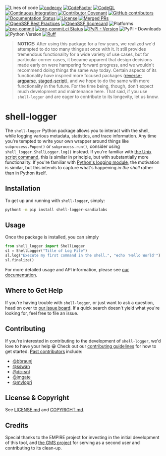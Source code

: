 ![Lines of code](https://sloc.xyz/github/sandialabs/shell-logger/?category=code)
[![codecov](https://codecov.io/gh/sandialabs/shell-logger/branch/master/graph/badge.svg?token=FmDStZ6FVR)](https://codecov.io/gh/sandialabs/shell-logger)
[![CodeFactor](https://www.codefactor.io/repository/github/sandialabs/shell-logger/badge/master)](https://www.codefactor.io/repository/github/sandialabs/shell-logger/overview/master)
[![CodeQL](https://github.com/sandialabs/shell-logger/actions/workflows/github-code-scanning/codeql/badge.svg)](https://github.com/sandialabs/shell-logger/actions/workflows/github-code-scanning/codeql)
[![Continuous Integration](https://github.com/sandialabs/shell-logger/actions/workflows/continuous-integration.yml/badge.svg)](https://github.com/sandialabs/shell-logger/actions/workflows/continuous-integration.yml)
[![Contributor Covenant](https://img.shields.io/badge/Contributor%20Covenant-2.1-4baaaa.svg)](CODE_OF_CONDUCT.md)
[![GitHub contributors](https://img.shields.io/github/contributors/sandialabs/shell-logger.svg)](https://github.com/sandialabs/shell-logger/graphs/contributors)
[![Documentation Status](https://readthedocs.org/projects/shell-logger/badge/?version=latest)](https://shell-logger.readthedocs.io/en/latest/?badge=latest)
[![License](https://img.shields.io/badge/license-BSD_3_Clause-black)](LICENSE.md)
[![Merged PRs](https://img.shields.io/github/issues-pr-closed-raw/sandialabs/shell-logger.svg?label=merged+PRs)](https://github.com/sandialabs/shell-logger/pulls?q=is:pr+is:merged)
[![OpenSSF Best Practices](https://bestpractices.coreinfrastructure.org/projects/8863/badge)](https://bestpractices.coreinfrastructure.org/projects/8863)
[![OpenSSF Scorecard](https://api.securityscorecards.dev/projects/github.com/sandialabs/shell-logger/badge)](https://securityscorecards.dev/viewer/?uri=github.com/sandialabs/shell-logger)
![Platforms](https://img.shields.io/badge/Platforms-Linux%7CMacOS-orange)
[![pre-commit](https://img.shields.io/badge/pre--commit-enabled-brightgreen?logo=pre-commit)](https://github.com/pre-commit/pre-commit)
[![pre-commit.ci Status](https://results.pre-commit.ci/badge/github/sandialabs/shell-logger/master.svg)](https://results.pre-commit.ci/latest/github/sandialabs/shell-logger/master)
[![PyPI - Version](https://img.shields.io/pypi/v/shell-logger-sandialabs?label=PyPI)](https://pypi.org/project/shell-logger-sandialabs/)
![PyPI - Downloads](https://img.shields.io/pypi/dm/shell-logger-sandialabs?label=PyPI%20downloads)
![Python Version](https://img.shields.io/badge/Python-3.9|3.10|3.11|3.12|3.13-blue.svg)
[![Ruff](https://img.shields.io/endpoint?url=https://raw.githubusercontent.com/astral-sh/ruff/main/assets/badge/v2.json)](https://github.com/astral-sh/ruff)

> **NOTICE:**  After using this package for a few years, we realized we'd
> attempted to do too many things at once with it.  It still provides
> tremendous functionality for a wide variety of use cases, but for particular
> corner cases, it became apparent that design decisions made early on were
> hampering forward progress, and we wouldn't recommend doing things the same
> way today.  Certain aspects of its functionality have inspired more focused
> packages ([reverse-argparse][reverse-argparse],
> [staged-script][staged-script]), and we hope to do the same with more
> functionality in the future.  For the time being, though, don't expect much
> development and maintenance here.  That said, if you use `shell-logger` and
> are eager to contribute to its longevity, let us know.

[reverse-argparse]:  https://github.com/sandialabs/reverse_argparse
[staged-script]:  https://github.com/sandialabs/staged-script

# shell-logger

The `shell-logger` Python package allows you to interact with the shell, while
logging various metadata, statistics, and trace information.  Any time you're
tempted to write your own wrapper around things like `subprocess.Popen()` or
`subprocess.run()`, consider using `shell_logger.ShellLogger.log()` instead.
If you're familiar with [the Unix script command][script], this is similar in
principle, but with substantially more functionality.  If you're familiar with
[Python's logging module][logging], the motivation is similar, but this intends
to capture what's happening *in the shell* rather than in Python itself.

[script]:  https://man7.org/linux/man-pages/man1/script.1.html
[logging]:  https://docs.python.org/3/library/logging.html

## Installation

To get up and running with `shell-logger`, simply:
```bash
python3 -m pip install shell-logger-sandialabs
```

## Usage

Once the package is installed, you can simply
```python
from shell_logger import ShellLogger
sl = ShellLogger("Title of Log File")
sl.log("Execute my first command in the shell.", "echo 'Hello World'")
sl.finalize()
```

For more detailed usage and API information, please see
[our documentation][readthedocs].

[readthedocs]:  https://shell-logger.readthedocs.io

## Where to Get Help

If you're having trouble with `shell-logger`, or just want to ask a question,
head on over to [our issue board][issues].  If a quick search doesn't yield
what you're looking for, feel free to file an issue.

[issues]:  https://github.com/sandialabs/shell-logger/issues

## Contributing

If you're interested in contributing to the development of `shell-logger`, we'd
love to have your help :grinning:  Check out our
[contributing guidelines](CONTRIBUTING.md) for how to get started.
[Past contributors][contributors] include:
* [@bbraunj](https://github.com/bbraunj)
* [@sswan](https://github.com/sswan)
* [@dc-snl](https://github.com/dc-snl)
* [@jmgate](https://github.com/jmgate)
* [@mvlopri](https://github.com/mvlopri)

[contributors]:  https://github.com/sandialabs/shell-logger/graphs/contributors

## License & Copyright

See [LICENSE.md](LICENSE.md) and [COPYRIGHT.md](COPYRIGHT.md).

## Credits

Special thanks to the EMPIRE project for investing in the initial development
of this tool, and [the GMS project][gms] for serving as a second user and
contributing to its clean-up.

[gms]: https://github.com/SNL-GMS/GMS-PI25
